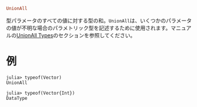 ```julia
UnionAll
```

型パラメータのすべての値に対する型の和。`UnionAll`は、いくつかのパラメータの値が不明な場合のパラメトリック型を記述するために使用されます。マニュアルの[UnionAll Types](@ref)のセクションを参照してください。

# 例

```jldoctest
julia> typeof(Vector)
UnionAll

julia> typeof(Vector{Int})
DataType
```

